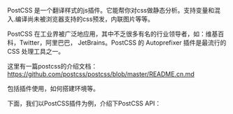 PostCSS 是一个翻译样式的js插件。它能帮你对css做静态分析。支持变量和混入.编译尚未被浏览器支持的css预发，内联图片等等。

PostCSS 在工业界被广泛地应用，其中不乏很多有名的行业领导者，如：维基百科，Twitter，阿里巴巴， JetBrains。PostCSS 的 Autoprefixer 插件是最流行的 CSS 处理工具之一。

这里有一篇postcss的介绍文档：
https://github.com/postcss/postcss/blob/master/README.cn.md

包括插件使用，如何搭建环境等。

下面，我们以PostCSS插件为例，介绍下PostCSS API：